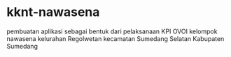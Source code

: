 # kknt-nawasena
pembuatan aplikasi sebagai bentuk dari pelaksanaan KPI OVOI kelompok nawasena kelurahan Regolwetan kecamatan Sumedang Selatan Kabupaten Sumedang
